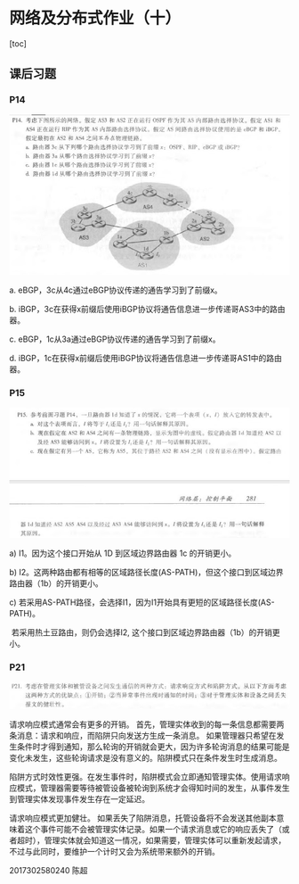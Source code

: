 # 网络及分布式作业（十）

[toc]



## 课后习题

### P14

![QP14](img/P14.jpg)

a. eBGP，3c从4c通过eBGP协议传递的通告学习到了前缀x。

b. iBGP，3c在获得x前缀后使用iBGP协议将通告信息进一步传递哥AS3中的路由器。

c. eBGP，1c从3a通过eBGP协议传递的通告学习到了前缀x。

d.  iBGP，1c在获得x前缀后使用iBGP协议将通告信息进一步传递哥AS1中的路由器。



### P15

![QP15](img/P15.jpg)

a) I1。因为这个接口开始从 1D 到区域边界路由器 1c 的开销更小。

b) I2。这两种路由都有相等的区域路径长度(AS-PATH)，但这个接口到区域边界路由器（1b）的开销更小。

c) 若采用AS-PATH路径，会选择I1，因为I1开始具有更短的区域路径长度(AS-PATH)。

​	若采用热土豆路由，则仍会选择I2, 这个接口到区域边界路由器（1b）的开销更小。



### P21

![QP21](img/P21.jpg)



请求响应模式通常会有更多的开销。  首先，管理实体收到的每一条信息都需要两条消息：请求和响应，而陷阱只向发送方生成一条消息。  如果管理器只希望在发生条件时才得到通知，那么轮询的开销就会更大，因为许多轮询消息的结果可能是变化未发生，这些轮询请求是没有意义的。陷阱模式只在条件发生时生成消息。

陷阱方式时效性更强。在发生事件时，陷阱模式会立即通知管理实体。使用请求响应模式，管理器需要等待被管设备被轮询到系统才会得知时间的发生，从事件发生到管理实体发现事件发生存在一定延迟。

请求响应模式更加健壮。 如果丢失了陷阱消息，托管设备将不会发送其他副本意味着这个事件可能不会被管理实体记录。如果一个请求消息或它的响应丢失了（或者超时），管理实体就会知道这一情况，如果需要，管理实体可以重新发起请求，不过与此同时，要维护一个计时又会为系统带来额外的开销。





2017302580240 陈超
